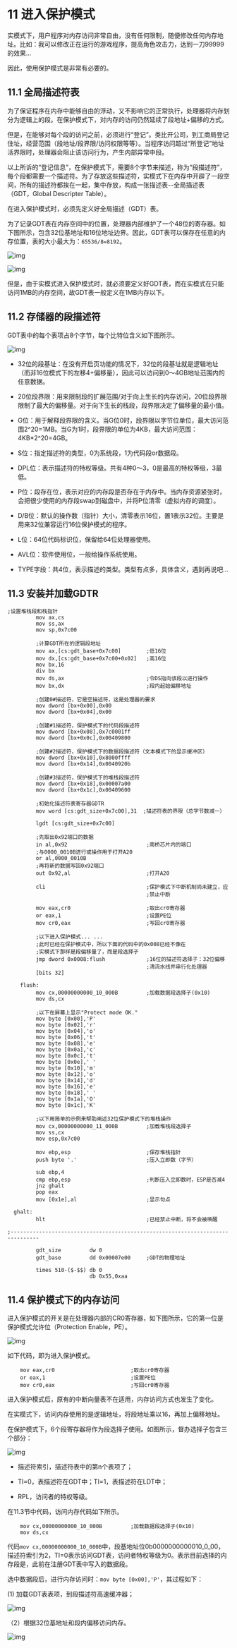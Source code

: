 # 11 进入保护模式

实模式下，用户程序对内存访问非常自由，没有任何限制，随便修改任何内存地址。比如：我可以修改正在运行的游戏程序，提高角色攻击力，达到一刀99999的效果...

因此，使用保护模式是非常有必要的。

## 11.1 全局描述符表

为了保证程序在内存中能够自由的浮动，又不影响它的正常执行，处理器将内存划分为逻辑上的段。在保护模式下，对内存的访问仍然延续了段地址+偏移的方式。

但是，在能够对每个段的访问之前，必须进行“登记”。类比开公司，到工商局登记住址，经营范围（段地址/段界限/访问权限等等）。当程序访问超过“所登记”地址活界限时，处理器会阻止该访问行为，产生内部异常中段。

以上所诉的“登记信息”，在保护模式下，需要8个字节来描述，称为“段描述符”，每个段都需要一个描述符。为了存放这些描述符，实模式下在内存中开辟了一段空间，所有的描述符都挨在一起，集中存放，构成一张描述表--全局描述表（GDT，Global Descripter Table）。

在进入保护模式时，必须先定义好全局描述（GDT）表。

为了记录GDT表在内存空间中的位置，处理器内部维护了一个48位的寄存器。如下图所示，包含32位基地址和16位地址边界。因此，GDT表可以保存在任意的内存位置，表的大小最大为：`65536/8=8192`。

![img](img/10_5.jpg)

![img](img/10_6.jpg)

但是，由于实模式进入保护模式时，就必须要定义好GDT表，而在实模式在只能访问1MB的内存空间，故GDT表一般定义在1MB内存以下。

## 11.2 存储器的段描述符

GDT表中的每个表项占8个字节，每个比特位含义如下图所示。

![img](img/10_7.jpg)

- 32位的段基址：在没有开启页功能的情况下，32位的段基址就是逻辑地址（而非16位模式下的左移4+偏移量），因此可以访问到0～4GB地址范围内的任意数据。
  
- 20位段界限：用来限制段的扩展范围/对于向上生长的内存访问，20位段界限限制了最大的偏移量。对于向下生长的栈段，段界限决定了偏移量的最小值。

- G位：用于解释段界限的含义。当G位0时，段界限以字节位单位，最大访问范围2^20=1MB。当G为1时，段界限的单位为4KB，最大访问范围：4KB*2^20=4GB。

- S位：指定描述符的类型，0为系统段，1为代码段or数据段。

- DPL位：表示描述符的特权等级。共有4种0～3，0是最高的特权等级，3最低。

- P位：段存在位，表示对应的内存段是否存在于内存中。当内存资源紧张时，会把很少使用的内存段swap到磁盘中，并将P位清零（虚拟内存的调度）。

- D/B位：默认的操作数（指针）大小，清零表示16位，置1表示32位。主要是用来32位兼容运行16位保护模式的程序。

- L位：64位代码标识位，保留给64位处理器使用。

- AVL位：软件使用位，一般给操作系统使用。

- TYPE字段：共4位，表示描述的类型。类型有点多，具体含义，遇到再说吧...

## 11.3 安装并加载GDTR

```masm
;设置堆栈段和栈指针 
         mov ax,cs      
         mov ss,ax
         mov sp,0x7c00
      
         ;计算GDT所在的逻辑段地址 
         mov ax,[cs:gdt_base+0x7c00]        ;低16位 
         mov dx,[cs:gdt_base+0x7c00+0x02]   ;高16位 
         mov bx,16        
         div bx            
         mov ds,ax                          ;令DS指向该段以进行操作
         mov bx,dx                          ;段内起始偏移地址 
      
         ;创建0#描述符，它是空描述符，这是处理器的要求
         mov dword [bx+0x00],0x00
         mov dword [bx+0x04],0x00  

         ;创建#1描述符，保护模式下的代码段描述符
         mov dword [bx+0x08],0x7c0001ff     
         mov dword [bx+0x0c],0x00409800     

         ;创建#2描述符，保护模式下的数据段描述符（文本模式下的显示缓冲区） 
         mov dword [bx+0x10],0x8000ffff     
         mov dword [bx+0x14],0x0040920b     

         ;创建#3描述符，保护模式下的堆栈段描述符
         mov dword [bx+0x18],0x00007a00
         mov dword [bx+0x1c],0x00409600

         ;初始化描述符表寄存器GDTR
         mov word [cs:gdt_size+0x7c00],31  ;描述符表的界限（总字节数减一）   
                                             
         lgdt [cs:gdt_size+0x7c00]
      
         ;先取出0x92端口的数据
         in al,0x92                         ;南桥芯片内的端口 
         ;与0000_0010B进行或操作用于打开A20
         or al,0000_0010B
         ;再将新的数据写回0x92端口
         out 0x92,al                        ;打开A20

         cli                                ;保护模式下中断机制尚未建立，应 
                                            ;禁止中断 

         mov eax,cr0                        ;取出cr0寄存器
         or eax,1                           ;设置PE位
         mov cr0,eax                        ;写回cr0寄存器
      
         ;以下进入保护模式... ...
         ;此时已经在保护模式中，所以下面的代码中的0x008已经不像在
         ;实模式下那样是段偏移量了，而是段选择子
         jmp dword 0x0008:flush             ;16位的描述符选择子：32位偏移
                                            ;清流水线并串行化处理器 
         [bits 32] 

    flush:
         mov cx,00000000000_10_000B         ;加载数据段选择子(0x10)
         mov ds,cx

         ;以下在屏幕上显示"Protect mode OK." 
         mov byte [0x00],'P'  
         mov byte [0x02],'r'
         mov byte [0x04],'o'
         mov byte [0x06],'t'
         mov byte [0x08],'e'
         mov byte [0x0a],'c'
         mov byte [0x0c],'t'
         mov byte [0x0e],' '
         mov byte [0x10],'m'
         mov byte [0x12],'o'
         mov byte [0x14],'d'
         mov byte [0x16],'e'
         mov byte [0x18],' '
         mov byte [0x1a],'O'
         mov byte [0x1c],'K'

         ;以下用简单的示例来帮助阐述32位保护模式下的堆栈操作 
         mov cx,00000000000_11_000B         ;加载堆栈段选择子
         mov ss,cx
         mov esp,0x7c00

         mov ebp,esp                        ;保存堆栈指针 
         push byte '.'                      ;压入立即数（字节）
         
         sub ebp,4
         cmp ebp,esp                        ;判断压入立即数时，ESP是否减4 
         jnz ghalt                          
         pop eax
         mov [0x1e],al                      ;显示句点 
      
  ghalt:     
         hlt                                ;已经禁止中断，将不会被唤醒 

;-------------------------------------------------------------------------------
     
         gdt_size         dw 0
         gdt_base         dd 0x00007e00     ;GDT的物理地址 
                             
         times 510-($-$$) db 0
                          db 0x55,0xaa

```

## 11.4 保护模式下的内存访问

进入保护模式的开关是在处理器内部的CR0寄存器，如下图所示，它的第一位是保护模式允许位（Protection Enable，PE）。

![img](img/10_8.jpg)

如下代码，即为进入保护模式。

```masm
    mov eax,cr0                        ;取出cr0寄存器
    or eax,1                           ;设置PE位
    mov cr0,eax                        ;写回cr0寄存器
```

进入保护模式后，原有的中断向量表不在适用，内存访问方式也发生了变化。

在实模式下，访问内存使用的是逻辑地址，将段地址乘以16，再加上偏移地址。

在保护模式下，6个段寄存器将作为段选择子使用。如图所示，督办选择子包含三个部分：

![img](img/10_9.jpg)

- 描述符索引，描述符表中的第n个表项了；

- TI=0，表描述符在GDT中；TI=1，表描述符在LDT中；

- RPL，访问者的特权等级。

在11.3节中代码，访问内存代码如下所示。

```masm
    mov cx,00000000000_10_000B         ;加载数据段选择子(0x10)
    mov ds,cx
```

代码`mov cx,00000000000_10_000B`中，段基地址位0b0000000000010_0_00，描述符索引为2，TI=0表示访问GDT表，访问者特权等级为0。表示目前选择的内存段是，此前在注册GDT表中写入的数据段。

选中数据段后，进行内存访问时：`mov byte [0x00],'P'`，其过程如下：

(1) 加载GDT表表项，到段描述符高速缓冲器；

![img](img/10_10.jpg)

（2）根据32位基地址和段内偏移访问内存。

![img](img/10_11.jpg)
